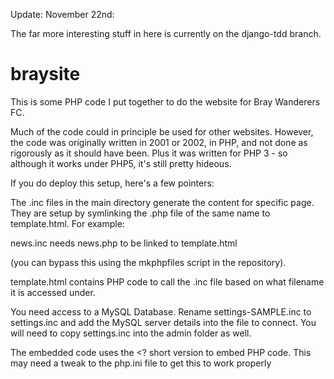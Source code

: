 Update: November 22nd:

The far more interesting stuff in here is currently on the django-tdd branch.

# braysite

This is some PHP code I put together to do the website for Bray Wanderers FC.

Much of the code could in principle be used for other websites.   However, the code was originally written in 2001 or 2002, in
PHP, and not done as rigorously as it should have been.    Plus it was written for PHP 3 - so although it works under PHP5,
it's still pretty hideous.

If you do deploy this setup, here's a few pointers:

The .inc files in the main directory generate the content for specific page.   They are setup by symlinking the .php file of
the same name to template.html.   For example:

news.inc needs news.php to be linked to template.html

(you can bypass this using the mkphpfiles script in the repository).   

template.html contains PHP code to call the .inc file based on what filename it is accessed under.

You need access to a MySQL Database.    Rename settings-SAMPLE.inc to settings.inc and add the MySQL server details into the 
file to connect.   You will need to copy settings.inc into the admin folder as well.

The embedded code uses the <? short version to embed PHP code.   This may need a tweak to the php.ini file to get this to 
work properly
